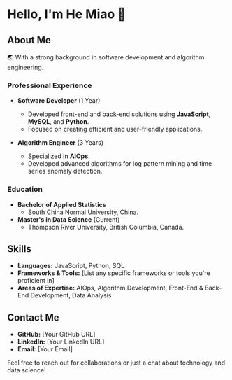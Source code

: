 # Hello, I'm He Miao 👋

## About Me

🌏 With a strong background in software development and algorithm engineering.

### Professional Experience

- **Software Developer** (1 Year)
  - Developed front-end and back-end solutions using **JavaScript**, **MySQL**, and **Python**.
  - Focused on creating efficient and user-friendly applications.

- **Algorithm Engineer** (3 Years)
  - Specialized in **AIOps**.
  - Developed advanced algorithms for log pattern mining and time series anomaly detection.

### Education

- **Bachelor of Applied Statistics**
  - South China Normal University, China.
- **Master's in Data Science** (Current)
  - Thompson River University, British Columbia, Canada.

## Skills

- **Languages:** JavaScript, Python, SQL
- **Frameworks & Tools:** [List any specific frameworks or tools you're proficient in]
- **Areas of Expertise:** AIOps, Algorithm Development, Front-End & Back-End Development, Data Analysis

## Contact Me

- **GitHub:** [Your GitHub URL]
- **LinkedIn:** [Your LinkedIn URL]
- **Email:** [Your Email]

Feel free to reach out for collaborations or just a chat about technology and data science!


<!--
**flistz/flistz** is a ✨ _special_ ✨ repository because its `README.md` (this file) appears on your GitHub profile.

Here are some ideas to get you started:

- 🔭 I’m currently working on ...
- 🌱 I’m currently learning ...
- 👯 I’m looking to collaborate on ...
- 🤔 I’m looking for help with ...
- 💬 Ask me about ...
- 📫 How to reach me: ...
- 😄 Pronouns: ...
- ⚡ Fun fact: ...
-->
